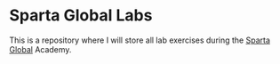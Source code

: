 Sparta Global Labs
==========

This is a repository where I will store all lab exercises during the [Sparta Global](https://www.spartaglobal.com) Academy.
